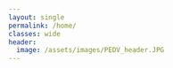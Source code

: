 ```yaml
---
layout: single
permalink: /home/
classes: wide
header:
  image: /assets/images/PEDV_header.JPG
---
```

